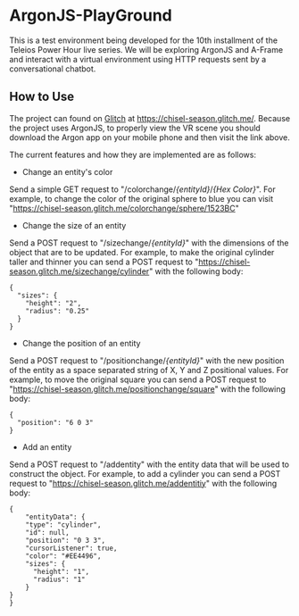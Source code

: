 ArgonJS-PlayGround
==================

This is a test environment being developed for the 10th installment of the Teleios Power Hour live series. We will be exploring ArgonJS and A-Frame and interact with a virtual environment using HTTP requests sent by a conversational chatbot.

How to Use
----------

The project can found on [Glitch](https://glitch.com/) at https://chisel-season.glitch.me/. Because the project uses ArgonJS, to properly view the VR scene you should download the Argon app on your mobile phone and then visit the link above.

The current features and how they are implemented are as follows:
 * Change an entity's color
 
Send a simple GET request to "/colorchange/_{entityId}_/_{Hex Color}_". For example, to change the color of the original sphere to blue you can visit "https://chisel-season.glitch.me/colorchange/sphere/1523BC"

 * Change the size of an entity
 
Send a POST request to "/sizechange/_{entityId}_" with the dimensions of the object that are to be updated. For example, to make the original cylinder taller and thinner you can send a POST request to "https://chisel-season.glitch.me/sizechange/cylinder" with the following body:

    { 
      "sizes": {
        "height": "2",
        "radius": "0.25"
      }
    }

 * Change the position of an entity
 
Send a POST request to "/positionchange/_{entityId}_" with the new position of the entity as a space separated string of X, Y and Z positional values. For example, to move the original square you can send a POST request to "https://chisel-season.glitch.me/positionchange/square" with the following body:

    {
      "position": "6 0 3"
    }

 * Add an entity
 
Send a POST request to "/addentity" with the entity data that will be used to construct the object. For example, to add a cylinder you can send a POST request to "https://chisel-season.glitch.me/addentitiy" with the following body:

    {
    	"entityData": {
		"type": "cylinder",
		"id": null,
		"position": "0 3 3",
		"cursorListener": true,
		"color": "#EE4496",
		"sizes": {
		  "height": "1",
		  "radius": "1"
		}
	}
    }
